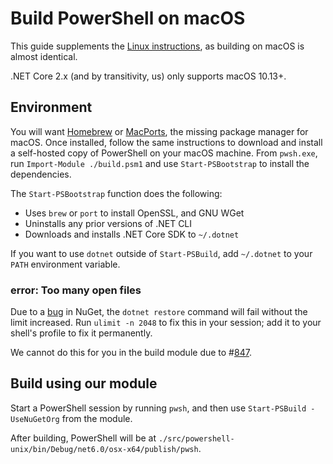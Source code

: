# Build PowerShell on macOS

This guide supplements the [Linux instructions](./linux.md), as
building on macOS is almost identical.

.NET Core 2.x (and by transitivity, us) only supports macOS 10.13+.

## Environment

You will want [Homebrew](https://brew.sh/) or [MacPorts](https://www.macports.org/), the missing package manager for macOS.
Once installed, follow the same instructions to download and
install a self-hosted copy of PowerShell on your macOS machine.
From `pwsh.exe`, run `Import-Module ./build.psm1` and use `Start-PSBootstrap` to install the dependencies.

The `Start-PSBootstrap` function does the following:

- Uses `brew` or `port` to install OpenSSL, and GNU WGet
- Uninstalls any prior versions of .NET CLI
- Downloads and installs .NET Core SDK to `~/.dotnet`

If you want to use `dotnet` outside of `Start-PSBuild`,
add `~/.dotnet` to your `PATH` environment variable.

### error: Too many open files

Due to a [bug][809] in NuGet, the `dotnet restore` command will fail without the limit increased.
Run `ulimit -n 2048` to fix this in your session;
add it to your shell's profile to fix it permanently.

We cannot do this for you in the build module due to #[847][].

[809]: https://github.com/dotnet/cli/issues/809
[847]: https://github.com/PowerShell/PowerShell/issues/847

## Build using our module

Start a PowerShell session by running `pwsh`, and then use `Start-PSBuild -UseNuGetOrg` from the module.

After building, PowerShell will be at `./src/powershell-unix/bin/Debug/net6.0/osx-x64/publish/pwsh`.
